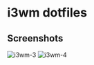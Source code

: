 # i3wm dotfiles

## Screenshots
![i3wm-3](https://github.com/user-attachments/assets/a4e8b337-5bb7-4030-9d1f-ccc4de0e6e62)
![i3wm-4](https://github.com/user-attachments/assets/ebb3697b-8faa-4571-b209-995c287dc84a)
